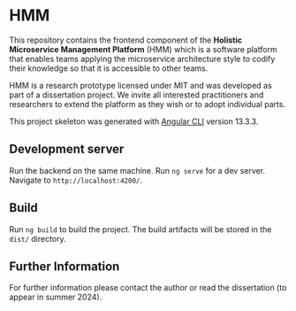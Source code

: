 # HMM

This repository contains the frontend component of the **Holistic Microservice Management Platform** (HMM) which is a software platform that enables teams applying the microservice architecture style to codify their knowledge so that it is accessible to other teams.  

HMM is a research prototype licensed under MIT and was developed as part of a dissertation project. We invite all interested practitioners and researchers to extend the platform as they wish or to adopt individual parts.

This project skeleton was generated with [Angular CLI](https://github.com/angular/angular-cli) version 13.3.3.

## Development server

Run the backend on the same machine.
Run `ng serve` for a dev server. Navigate to `http://localhost:4200/`.

## Build

Run `ng build` to build the project. The build artifacts will be stored in the `dist/` directory.

## Further Information

For further information please contact the author or read the dissertation (to appear in summer 2024).

